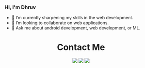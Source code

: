 ### Hi, I'm Dhruv

- 🌱 I’m currently sharpening my skills in the web development.
- 👯 I’m looking to collaborate on web applications.
- 💬 Ask me about android development, web development, or ML.


<h1 align="center">Contact Me</h1>
<div align="center">
    <a href="dhruvbarot892@gmail.com"><img src="https://github.com/dhruv892/dhruv892/assets/49283737/836da197-fb14-4031-b21b-7c685829b7c4" /></a>
    <a href="https://www.linkedin.com/in/dhruv892/"><img src="https://github.com/dhruv892/dhruv892/assets/49283737/651f15f7-d7db-4532-b466-550e1002ddb7" /></a>
    <a href="https://www.reddit.com/user/dhruv892"><img src="https://github.com/dhruv892/dhruv892/assets/49283737/20768a12-f05d-4c1e-8fc8-cd33963a8c45" /></a> 
</div>

